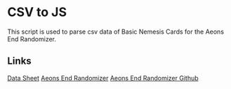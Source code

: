 # CSV to JS

This script is used to parse csv data of Basic Nemesis Cards for the Aeons End Randomizer.

## Links
[Data Sheet](https://docs.google.com/spreadsheets/d/13rYRqUClqlfXniYtfNWDj6YcpJjfIMHeuTnO_Kxxa6o/edit#gid=0)
[Aeons End Randomizer](https://aeons-end-randomizer.de)
[Aeons End Randomizer Github](https://github.com/on3iro/aeons-end-randomizer)
